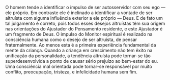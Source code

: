 ﻿O homem tende a identificar o impulso de ser autosservidor com seu ego — ele próprio. Em contraste ele é inclinado a identificar a vontade de ser altruísta com alguma influência exterior a ele próprio — Deus. E de fato um tal julgamento é correto, pois todos esses desejos altruístas têm sua origem nas orientações do Ajustador do Pensamento residente, e este Ajustador é um fragmento de Deus. O impulso do Monitor espiritual é realizado na consciência humana como o desejo de ser altruísta, de pensar fraternalmente. Ao menos esta é a primeira experiência fundamental da mente da criança. Quando a criança em crescimento não tem êxito na unificação da personalidade, a tendência altruísta pode tornar-se tão superdesenvolvida a ponto de causar sério prejuízo ao bem-estar do eu. Uma consciência mal orientada pode tornar-se responsável por muito conflito, preocupação, tristeza, e infelicidade humana sem fim.
